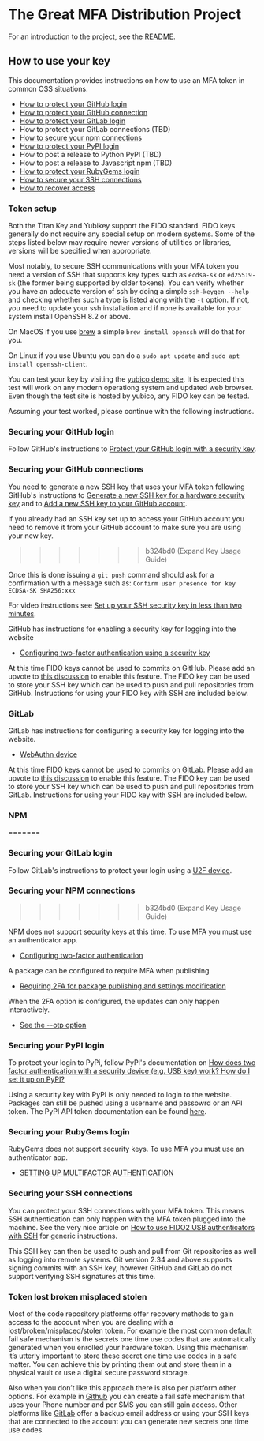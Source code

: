 # The Great MFA Distribution Project

For an introduction to the project, see the [README](../README.md).

## How to use your key

This documentation provides instructions on how to use an MFA token in
common OSS situations.

* [How to protect your GitHub login](#securing-your-github-login)
* [How to protect your GitHub connection](#securing-your-github-connections)
* [How to protect your GitLab login](#securing-your-gitlab-login)
* How to protect your GitLab connections (TBD)
* [How to secure your npm connections](#securing-your-npm-connections)
* [How to protect your PyPI login](#securing-your-pypi-login)
* How to post a release to Python PyPI (TBD)
* How to post a release to Javascript npm (TBD)
* [How to protect your RubyGems login](#securing-your-rubygems-login)
* [How to secure your SSH connections](#securing-your-ssh-connections)
* [How to recover access](#token-lost-broken-misplaced-stolen)

### Token setup

Both the Titan Key and Yubikey support the FIDO standard. FIDO keys
generally do not require any special setup on modern systems. Some of
the steps listed below may require newer versions of utilities or
libraries, versions will be specified when appropriate.

Most notably, to secure SSH communications with your MFA token you
need a version of SSH that supports key types such as `ecdsa-sk` or
`ed25519-sk` (the former being supported by older tokens). You can
verify whether you have an adequate version of ssh by doing a simple
`ssh-keygen --help` and checking whether such a type is listed along
with the `-t` option. If not, you need to update your ssh installation
and if none is available for your system install OpenSSH 8.2 or above.

On MacOS if you use [brew](https://brew.sh/) a simple `brew install
openssh` will do that for you.

On Linux if you use Ubuntu you can do a `sudo apt update` and `sudo
apt install openssh-client`.

<!--
On Windows if you use [Chocolotey](https://chocolatey.org/) a simple
`choco install openssh --pre` from the PowerShell will do that for
you. See [Win32 OpenSSH Universal
Installer](https://community.chocolatey.org/packages/openssh) for more
details.

********** This is commented out for now because although the option
exists with this install it doesn't seem to actually work, I get:

C:\Users\lehors>ssh-keygen -t ecdsa-sk
Generating public/private ecdsa-sk key pair.
You may need to touch your authenticator to authorize key generation.
Key enrollment failed: unknown or unsupported key type

***********

-->

You can test your key by visiting the [yubico demo site](https://demo.yubico.com/webauthn-technical/registration). It is expected this test will work on any modern operationg system and updated web browser. Even though the test site is hosted by yubico, any FIDO key can be tested.

Assuming your test worked, please continue with the following instructions.

### Securing your GitHub login

Follow GitHub's instructions to [Protect your GitHub login with a security key](https://docs.github.com/en/authentication/securing-your-account-with-two-factor-authentication-2fa/configuring-two-factor-authentication#configuring-two-factor-authentication-using-a-security-key).

### Securing your GitHub connections

You need to generate a new SSH key that uses your MFA token following
GitHub's instructions to [Generate a new SSH key for a hardware
security
key](https://docs.github.com/en/authentication/connecting-to-github-with-ssh/generating-a-new-ssh-key-and-adding-it-to-the-ssh-agent#generating-a-new-ssh-key-for-a-hardware-security-key)
and to [Add a new SSH key to your GitHub
account](https://docs.github.com/en/authentication/connecting-to-github-with-ssh/adding-a-new-ssh-key-to-your-github-account).

If you already had an SSH key set up to access your GitHub account you
need to remove it from your GitHub account to make sure you are using
your new key.
>>>>>>> b324bd0 (Expand Key Usage Guide)

Once this is done issuing a `git push` command should ask for a
confirmation with a message such as: `Confirm user presence for key
ECDSA-SK SHA256:xxx`

For video instructions see [Set up your SSH security key in less than two minutes](https://www.youtube.com/watch?v=EbsmqUJy5ag).

GitHub has instructions for enabling a security key for logging into the website
* [Configuring two-factor authentication using a security
key](https://docs.github.com/en/authentication/securing-your-account-with-two-factor-authentication-2fa/configuring-two-factor-authentication#configuring-two-factor-authentication-using-a-security-key)

At this time FIDO keys cannot be used to commits on GitHub. Please add an upvote to [this discussion](https://github.com/github/feedback/discussions/7744) to enable this feature. The FIDO key can be used to store your SSH key which can be used to push and pull repositories from GitHub. Instructions for using your FIDO key with SSH are included below.

### GitLab

GitLab has instructions for configuring a security key for logging into the website.
* [WebAuthn
device](https://docs.gitlab.com/ee/user/profile/account/two_factor_authentication.html#webauthn-device)

At this time FIDO keys cannot be used to commits on GitLab. Please add an upvote to [this discussion](https://gitlab.com/gitlab-org/gitlab/-/issues/343879) to enable this feature. The FIDO key can be used to store your SSH key which can be used to push and pull repositories from GitLab. Instructions for using your FIDO key with SSH are included below.

### NPM
=======
### Securing your GitLab login

Follow GitLab's instructions to protect your login using a [U2F
  device](https://docs.gitlab.com/ee/user/profile/account/two_factor_authentication.html#u2f-device).

<!-- not sure whether the following is supported the documentation on
SSH doesn't list the SK types as being supported
### Securing your GitLab connections
 -->

### Securing your NPM connections
>>>>>>> b324bd0 (Expand Key Usage Guide)

NPM does not support security keys at this time. To use MFA you must use an authenticator app.
* [Configuring two-factor
authentication](https://docs.npmjs.com/configuring-two-factor-authentication)

A package can be configured to require MFA when publishing
* [Requiring 2FA for package publishing and settings modification](https://docs.npmjs.com/requiring-2fa-for-package-publishing-and-settings-modification)

When the 2FA option is configured, the updates can only happen interactively.
* [See the --otp option](https://docs.npmjs.com/cli/v8/commands/npm-publish)

<a name="PyPI_login"/></a>
### Securing your PyPI login

To protect your login to PyPi, follow PyPI's documentation on [How does two factor authentication with a security device (e.g. USB key) work?
How do I set it up on PyPI?](https://pypi.org/help/#utfkey)

Using a security key with PyPI is only needed to login to the website. Packages can still be pushed using a username and passowrd or an API token. The PyPI API token documentation can be found [here](https://pypi.org/help/#apitoken).

### Securing your RubyGems login

RubyGems does not support security keys. To use MFA you must use an
authenticator app.
* [SETTING UP MULTIFACTOR
AUTHENTICATION](https://guides.rubygems.org/setting-up-multifactor-authentication/)

### Securing your SSH connections

You can protect your SSH connections with your MFA token. This means
SSH authentication can only happen with the MFA token plugged into the
machine. See the very nice article on [How to use FIDO2 USB
authenticators with
SSH](https://www.stavros.io/posts/u2f-fido2-with-ssh/) for generic
instructions.

This SSH key can then be used to push and pull from Git repositories
as well as logging into remote systems. Git version 2.34 and above
supports signing commits with an SSH key, however GitHub and GitLab do
not support verifying SSH signatures at this time.

### Token lost broken misplaced stolen
Most of the code repository platforms offer recovery methods to gain access
to the account when you are dealing with a lost/broken/misplaced/stolen token.
For example the most common default fail safe mechanism is the 
secrets one time use codes that are automatically generated when you 
enrolled your hardware token. Using this mechanism it’s utterly important to 
store these secret one time use codes in a safe matter. You can achieve this by 
printing them out and store them in a physical vault or use a digital secure password storage.

Also when you don’t like this approach there is also per platform other options.
For example in [Github](https://docs.github.com/en/authentication/securing-your-account-with-two-factor-authentication-2fa/configuring-two-factor-authentication-recovery-methods#downloading-your-two-factor-authentication-recovery-codes) you can create a 
fail safe mechanism that uses your Phone number and per SMS you can still gain access. 
Other platforms like [GitLab](https://about.gitlab.com/blog/2018/08/09/keeping-your-account-safe/) offer a backup email address or using your SSH keys that are connected to the account you can generate new secrets one time use codes.
